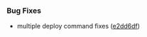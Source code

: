 ### Bug Fixes

* multiple deploy command fixes ([e2dd6df](https://github.com/zywave/OctopusDeploy-Kraken/commit/e2dd6df))